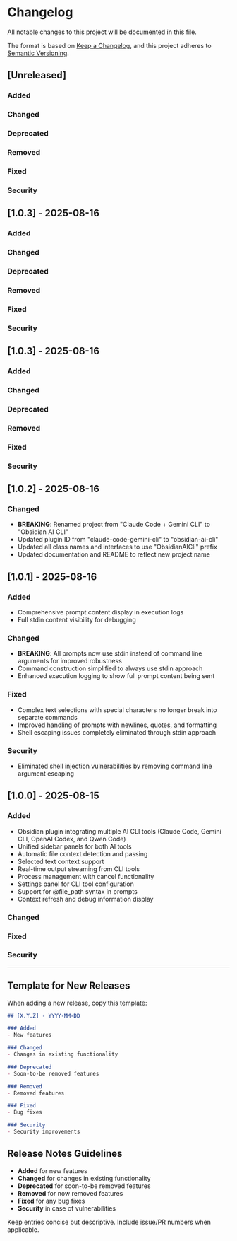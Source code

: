 # Changelog

All notable changes to this project will be documented in this file.

The format is based on [Keep a Changelog](https://keepachangelog.com/en/1.0.0/),
and this project adheres to [Semantic Versioning](https://semver.org/spec/v2.0.0.html).

## [Unreleased]

### Added

### Changed

### Deprecated

### Removed

### Fixed

### Security

## [1.0.3] - 2025-08-16

### Added

### Changed

### Deprecated

### Removed

### Fixed

### Security

## [1.0.3] - 2025-08-16

### Added

### Changed

### Deprecated

### Removed

### Fixed

### Security

## [1.0.2] - 2025-08-16

### Changed
- **BREAKING**: Renamed project from "Claude Code + Gemini CLI" to "Obsidian AI CLI"
- Updated plugin ID from "claude-code-gemini-cli" to "obsidian-ai-cli"
- Updated all class names and interfaces to use "ObsidianAICli" prefix
- Updated documentation and README to reflect new project name

## [1.0.1] - 2025-08-16

### Added
- Comprehensive prompt content display in execution logs
- Full stdin content visibility for debugging

### Changed
- **BREAKING**: All prompts now use stdin instead of command line arguments for improved robustness
- Command construction simplified to always use stdin approach
- Enhanced execution logging to show full prompt content being sent

### Fixed
- Complex text selections with special characters no longer break into separate commands
- Improved handling of prompts with newlines, quotes, and formatting
- Shell escaping issues completely eliminated through stdin approach

### Security
- Eliminated shell injection vulnerabilities by removing command line argument escaping

## [1.0.0] - 2025-08-15

### Added
- Obsidian plugin integrating multiple AI CLI tools (Claude Code, Gemini CLI, OpenAI Codex, and Qwen Code)
- Unified sidebar panels for both AI tools
- Automatic file context detection and passing
- Selected text context support
- Real-time output streaming from CLI tools
- Process management with cancel functionality
- Settings panel for CLI tool configuration
- Support for @file_path syntax in prompts
- Context refresh and debug information display

### Changed

### Fixed

### Security

---

## Template for New Releases

When adding a new release, copy this template:

```markdown
## [X.Y.Z] - YYYY-MM-DD

### Added
- New features

### Changed
- Changes in existing functionality

### Deprecated
- Soon-to-be removed features

### Removed
- Removed features

### Fixed
- Bug fixes

### Security
- Security improvements
```

## Release Notes Guidelines

- **Added** for new features
- **Changed** for changes in existing functionality
- **Deprecated** for soon-to-be removed features
- **Removed** for now removed features
- **Fixed** for any bug fixes
- **Security** in case of vulnerabilities

Keep entries concise but descriptive. Include issue/PR numbers when applicable.

